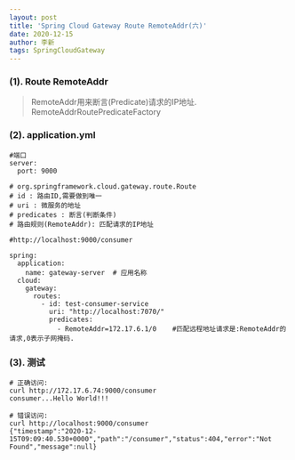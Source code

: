 ```yaml
---
layout: post
title: 'Spring Cloud Gateway Route RemoteAddr(六)'
date: 2020-12-15
author: 李新
tags: SpringCloudGateway
---
```


### (1). Route RemoteAddr
> RemoteAddr用来断言(Predicate)请求的IP地址.   
> RemoteAddrRoutePredicateFactory

### (2). application.yml
```
#端口
server:
  port: 9000

# org.springframework.cloud.gateway.route.Route
# id : 路由ID,需要做到唯一
# uri : 微服务的地址
# predicates : 断言(判断条件)
# 路由规则(RemoteAddr): 匹配请求的IP地址

#http://localhost:9000/consumer

spring:
  application:
    name: gateway-server  # 应用名称
  cloud:
    gateway:
      routes:
        - id: test-consumer-service
          uri: "http://localhost:7070/"
          predicates: 
            - RemoteAddr=172.17.6.1/0    #匹配远程地址请求是:RemoteAddr的请求,0表示子网掩码.
```
### (3). 测试
```
# 正确访问:
curl http://172.17.6.74:9000/consumer
consumer...Hello World!!!

# 错误访问:
curl http://localhost:9000/consumer
{"timestamp":"2020-12-15T09:09:40.530+0000","path":"/consumer","status":404,"error":"Not Found","message":null}
```